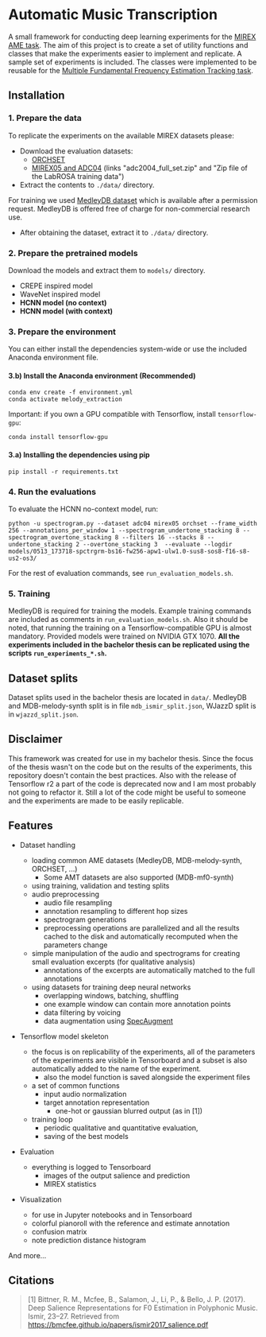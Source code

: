 # Automatic Music Transcription

A small framework for conducting deep learning experiments for the [MIREX AME task](https://www.music-ir.org/mirex/wiki/2019:Audio_Melody_Extraction). The aim of this project is to create a set of utility functions and classes that make the experiments easier to implement and replicate. A sample set of experiments is included. The classes were implemented to be reusable for the [Multiple Fundamental Frequency Estimation Tracking task](https://www.music-ir.org/mirex/wiki/2019:Multiple_Fundamental_Frequency_Estimation_%26_Tracking).

<!-- ![piano roll](docs/pianoroll.png) -->

## Installation

### 1. Prepare the data

To replicate the experiments on the available MIREX datasets please:

- Download the evaluation datasets:
    - [ORCHSET](https://www.upf.edu/web/mtg/orchset)
    - [MIREX05 and ADC04](https://labrosa.ee.columbia.edu/projects/melody/) (links "adc2004_full_set.zip" and "Zip file of the LabROSA training data")
- Extract the contents to `./data/` directory.

For training we used [MedleyDB dataset](https://medleydb.weebly.com/) which is available after a permission request. MedleyDB is offered free of charge for non-commercial research use.
- After obtaining the dataset, extract it to `./data/` directory.

### 2. Prepare the pretrained models

Download the models and extract them to `models/` directory.
- CREPE inspired model
- WaveNet inspired model
- **HCNN model (no context)**
- **HCNN model (with context)**

### 3. Prepare the environment

You can either install the dependencies system-wide or use the included Anaconda environment file.

#### 3.b) Install the Anaconda environment (Recommended)

    conda env create -f environment.yml
    conda activate melody_extraction

Important: if you own a GPU compatible with Tensorflow, install `tensorflow-gpu`:

    conda install tensorflow-gpu

#### 3.a) Installing the dependencies using pip

    pip install -r requirements.txt

### 4. Run the evaluations

To evaluate the HCNN no-context model, run:

    python -u spectrogram.py --dataset adc04 mirex05 orchset --frame_width 256 --annotations_per_window 1 --spectrogram_undertone_stacking 8 --spectrogram_overtone_stacking 8 --filters 16 --stacks 8 --undertone_stacking 2 --overtone_stacking 3  --evaluate --logdir models/0513_173718-spctrgrm-bs16-fw256-apw1-ulw1.0-sus8-sos8-f16-s8-us2-os3/

For the rest of evaluation commands, see `run_evaluation_models.sh`.

### 5. Training

MedleyDB is required for training the models. Example training commands are included as comments in `run_evaluation_models.sh`. Also it should be noted, that running the training on a Tensorflow-compatible GPU is almost mandatory. Provided models were trained on NVIDIA GTX 1070. **All the experiments included in the bachelor thesis can be replicated using the scripts `run_experiments_*.sh`.**

## Dataset splits

Dataset splits used in the bachelor thesis are located in `data/`. MedleyDB and MDB-melody-synth split is in file `mdb_ismir_split.json`, WJazzD split is in `wjazzd_split.json`.

## Disclaimer

This framework was created for use in my bachelor thesis. Since the focus of the thesis wasn't on the code but on the results of the experiments, this repository doesn't contain the best practices. Also with the release of Tensorflow r2 a part of the code is deprecated now and I am most probably not going to refactor it. Still a lot of the code might be useful to someone and the experiments are made to be easily replicable.

## Features
- Dataset handling
    - loading common AME datasets (MedleyDB, MDB-melody-synth, ORCHSET, ...)
        - Some AMT datasets are also supported (MDB-mf0-synth)
    - using training, validation and testing splits
    - audio preprocessing
        - audio file resampling
        - annotation resampling to different hop sizes
        - spectrogram generations
        - preprocessing operations are parallelized and all the results cached to the disk and automatically recomputed when the parameters change
    - simple manipulation of the audio and spectrograms for creating small evaluation excerpts (for qualitative analysis)
        - annotations of the excerpts are automatically matched to the full annotations
    - using datasets for training deep neural networks
        - overlapping windows, batching, shuffling
        - one example window can contain more annotation points
        - data filtering by voicing
        - data augmentation using [SpecAugment](https://arxiv.org/abs/1904.08779)

- Tensorflow model skeleton
    - the focus is on replicability of the experiments, all of the parameters of the experiments are visible in Tensorboard and a subset is also automatically added to the name of the experiment.
        - also the model function is saved alongside the experiment files
    - a set of common functions
        - input audio normalization
        - target annotation representation
            - one-hot or gaussian blurred output (as in [1])
    - training loop
        - periodic qualitative and quantitative evaluation, 
        - saving of the best models

- Evaluation
    - everything is logged to Tensorboard
        - images of the output salience and prediction
        - MIREX statistics

- Visualization
    - for use in Jupyter notebooks and in Tensorboard
    - colorful pianoroll with the reference and estimate annotation
    - confusion matrix
    - note prediction distance histogram

And more...

## Citations

> [1] Bittner, R. M., Mcfee, B., Salamon, J., Li, P., & Bello, J. P. (2017). Deep Salience Representations for F0 Estimation in Polyphonic Music. Ismir, 23–27. Retrieved from https://bmcfee.github.io/papers/ismir2017_salience.pdf
